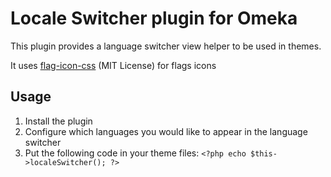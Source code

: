 # Locale Switcher plugin for Omeka

This plugin provides a language switcher view helper to be used in themes.

It uses [flag-icon-css](http://flag-icon-css.lip.is/) (MIT License) for flags
icons

## Usage

1. Install the plugin
2. Configure which languages you would like to appear in the language switcher
3. Put the following code in your theme files: `<?php echo $this->localeSwitcher(); ?>`
